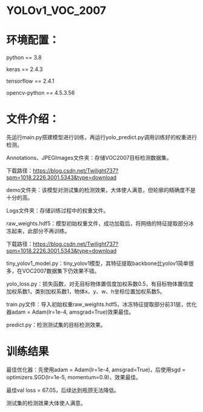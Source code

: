 # YOLOv1_VOC_2007

# 环境配置：


python == 3.8

keras == 2.4.3

tensorflow == 2.4.1

opencv-python == 4.5.3.56


# 文件介绍： 

先运行main.py搭建模型进行训练，再运行yolo_predict.py调用训练好的权重进行检测。

Annotations、JPEGImages文件夹：存储VOC2007目标检测数据集。

下载路径：https://blog.csdn.net/Twilight737?spm=1018.2226.3001.5343&type=download

demo文件夹：该模型对测试集的检测效果，大体使人满意，但轮廓的精确度不是十分的高。

Logs文件夹：存储训练过程中的权重文件。

raw_weights.hdf5：模型初始权重文件，成功加载后，将网络的特征提取部分冰冻起来，此部分不再训练。

下载路径：https://blog.csdn.net/Twilight737?spm=1018.2226.3001.5343&type=download

tiny_yolov1_model.py：tiny_yolov1模型，其特征提取backbone比yolov1简单很多，在VOC2007数据集下仍效果不错。

yolo_loss.py：损失函数，对无目标物体置信度加权系数0.5，有目标物体置信度加权系数1，类别加权系数1，物体x、y、w、h坐标位置加权系数5。

train.py文件：导入初始权重raw_weights.hdf5，冰冻特征提取部分前31层，优化器adam = Adam(lr=1e-4, amsgrad=True)效果最佳。

predict.py：检测测试集的目标检测效果。

# 训练结果

最佳优化器：先使用adam = Adam(lr=1e-4, amsgrad=True)，后使用sgd = optimizers.SGD(lr=1e-5, momentum=0.9)，效果最佳。

最佳val loss = 67.05，后续达到瓶颈无法降低。

测试集的检测效果大体使人满意。
